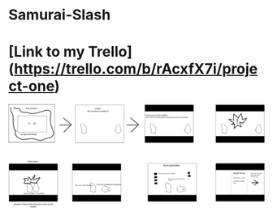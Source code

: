 # Samurai-Slash

# [Link to my Trello] (https://trello.com/b/rAcxfX7i/project-one)

![](WireFrame.jpg) 
